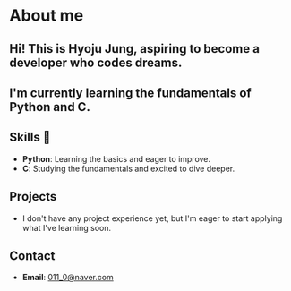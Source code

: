 # About me
## Hi! This is Hyoju Jung, aspiring to become a developer who codes dreams.
## I'm currently learning the fundamentals of **Python** and **C**.

## Skills 🌱
- **Python**: Learning the basics and eager to improve.
- **C**: Studying the fundamentals and excited to dive deeper.

## Projects
- I don't have any project experience yet, but I'm eager to start applying what I've learning soon.

## Contact
- **Email**: 011_0@naver.com
